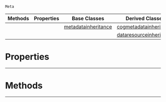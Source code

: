  `Meta`

|Methods|Properties|Base Classes|Derived Classes|
|---|---|---|---|
| | |[metadatainheritance](https://github.com/zeroengineteam/ZeroDocs/code_reference/class_reference/metadatainheritance.markdown)|[cogmetadatainheritance](https://github.com/zeroengineteam/ZeroDocs/code_reference/class_reference/cogmetadatainheritance.markdown)|
| | | |[dataresourceinheritance](https://github.com/zeroengineteam/ZeroDocs/code_reference/class_reference/dataresourceinheritance.markdown)|


 #  Properties


---  
 #  Methods


---  
 

 